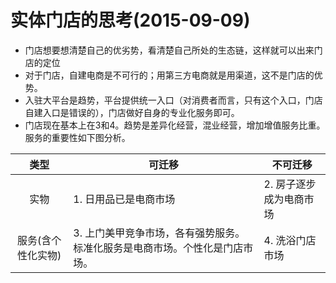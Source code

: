 # 实体门店的思考(2015-09-09)

* 门店想要想清楚自己的优劣势，看清楚自己所处的生态链，这样就可以出来门店的定位
* 对于门店，自建电商是不可行的；用第三方电商就是用渠道，这不是门店的优势。
* 入驻大平台是趋势，平台提供统一入口（对消费者而言，只有这个入口，门店自建入口是错误的），门店做好自身的专业化服务即可。
* 门店现在基本上在3和4。趋势是差异化经营，混业经营，增加增值服务比重。服务的重要性如下图分析。

| 类型 | 可迁移 | 不可迁移 |
| :----: | ---- | ---- |
| 实物 | 1. 日用品已是电商市场 | 2. 房子逐步成为电商市场 |
| 服务(含个性化实物) | 3. 上门美甲竞争市场，各有强势服务。标准化服务是电商市场。个性化是门店市场。 | 4. 洗浴门店市场 |
